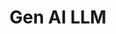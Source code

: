 ---
title: "Gen AI LLM"
linkTitle: "Gen AI LLM"
description: "Tutorials and guides for deploying and fine-tuning large language models (LLMs) on Google Kubernetes Engine (GKE)"
weight: 30
type: docs
tags: 
  - Tutorials
---
